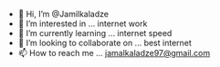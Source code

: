 - 👋 Hi, I’m @Jamilkaladze
- 👀 I’m interested in ... internet work 
- 🌱 I’m currently learning ... internet speed 
- 💞️ I’m looking to collaborate on ... best internet 
- 📫 How to reach me ... jamalkaladze97@gmail.com

<!---
Jamilkaladze/Jamilkaladze is a ✨ special ✨ repository because its `README.md` (this file) appears on your GitHub profile.
You can click the Preview link to take a look at your changes.
--->
